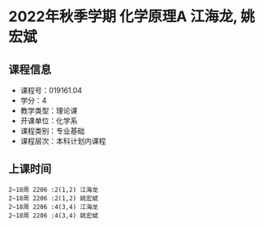 # 2022年秋季学期 化学原理A 江海龙, 姚宏斌






## 课程信息

- 课程号：019161.04
- 学分：4
- 教学类型：理论课
- 开课单位：化学系
- 课程类别：专业基础
- 课程层次：本科计划内课程

## 上课时间

```
2~18周 2206 :2(1,2) 江海龙
2~18周 2206 :2(1,2) 姚宏斌
2~18周 2206 :4(3,4) 江海龙
2~18周 2206 :4(3,4) 姚宏斌
```


